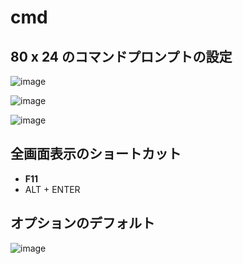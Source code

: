 # cmd

## 80 x 24 のコマンドプロンプトの設定
![image](https://user-images.githubusercontent.com/89338401/153741449-fbe5613f-b706-4f3c-b32e-891cd70602a9.png)

![image](https://user-images.githubusercontent.com/89338401/153741630-fb73524a-5d4e-4a15-81c6-36b076cc410e.png)

![image](https://user-images.githubusercontent.com/89338401/153741729-81f04e4a-62d1-4039-8c9e-7693ea45d0da.png)

## 全画面表示のショートカット
- **F11**
- ALT + ENTER

## オプションのデフォルト
![image](https://user-images.githubusercontent.com/89338401/153742023-a01ab2f9-7f2c-47d1-a515-0b7699ccb6f0.png)


